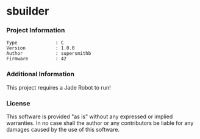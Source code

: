 sbuilder
================



### Project Information
```
Type              : C
Version           : 1.0.0
Author            : supersmithb
Firmware          : 42
```

### Additional Information
This project requires a Jade Robot to run!

### License
This software is provided "as is" without any expressed or implied warranties.  In no case shall the author or any contributors be liable for any damages caused by the use of this software.


